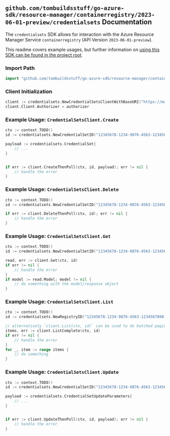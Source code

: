 
## `github.com/tombuildsstuff/go-azure-sdk/resource-manager/containerregistry/2023-06-01-preview/credentialsets` Documentation

The `credentialsets` SDK allows for interaction with the Azure Resource Manager Service `containerregistry` (API Version `2023-06-01-preview`).

This readme covers example usages, but further information on [using this SDK can be found in the project root](https://github.com/tombuildsstuff/go-azure-sdk/tree/main/docs).

### Import Path

```go
import "github.com/tombuildsstuff/go-azure-sdk/resource-manager/containerregistry/2023-06-01-preview/credentialsets"
```


### Client Initialization

```go
client := credentialsets.NewCredentialSetsClientWithBaseURI("https://management.azure.com")
client.Client.Authorizer = authorizer
```


### Example Usage: `CredentialSetsClient.Create`

```go
ctx := context.TODO()
id := credentialsets.NewCredentialSetID("12345678-1234-9876-4563-123456789012", "example-resource-group", "registryValue", "credentialSetValue")

payload := credentialsets.CredentialSet{
	// ...
}


if err := client.CreateThenPoll(ctx, id, payload); err != nil {
	// handle the error
}
```


### Example Usage: `CredentialSetsClient.Delete`

```go
ctx := context.TODO()
id := credentialsets.NewCredentialSetID("12345678-1234-9876-4563-123456789012", "example-resource-group", "registryValue", "credentialSetValue")

if err := client.DeleteThenPoll(ctx, id); err != nil {
	// handle the error
}
```


### Example Usage: `CredentialSetsClient.Get`

```go
ctx := context.TODO()
id := credentialsets.NewCredentialSetID("12345678-1234-9876-4563-123456789012", "example-resource-group", "registryValue", "credentialSetValue")

read, err := client.Get(ctx, id)
if err != nil {
	// handle the error
}
if model := read.Model; model != nil {
	// do something with the model/response object
}
```


### Example Usage: `CredentialSetsClient.List`

```go
ctx := context.TODO()
id := credentialsets.NewRegistryID("12345678-1234-9876-4563-123456789012", "example-resource-group", "registryValue")

// alternatively `client.List(ctx, id)` can be used to do batched pagination
items, err := client.ListComplete(ctx, id)
if err != nil {
	// handle the error
}
for _, item := range items {
	// do something
}
```


### Example Usage: `CredentialSetsClient.Update`

```go
ctx := context.TODO()
id := credentialsets.NewCredentialSetID("12345678-1234-9876-4563-123456789012", "example-resource-group", "registryValue", "credentialSetValue")

payload := credentialsets.CredentialSetUpdateParameters{
	// ...
}


if err := client.UpdateThenPoll(ctx, id, payload); err != nil {
	// handle the error
}
```
